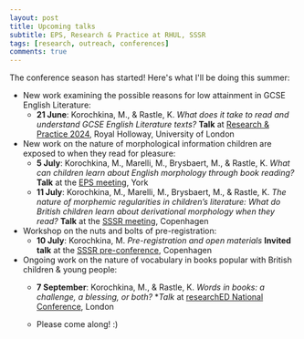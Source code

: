 ```yaml
---
layout: post
title: Upcoming talks
subtitle: EPS, Research & Practice at RHUL, SSSR
tags: [research, outreach, conferences]
comments: true
---
```


The conference season has started! Here's what I'll be doing this summer:

- New work examining the possible reasons for low attainment in GCSE English Literature:
  - **21 June**: Korochkina, M., & Rastle, K. *What does it take to read and understand GCSE English Literature texts?* **Talk** at [Research & Practice 2024](https://www.royalholloway.ac.uk/research-and-teaching/departments-and-schools/psychology/research/serns/serns-events/2024/), Royal Holloway, University of London
- New work on the nature of morphological information children are exposed to when they read for pleasure:
  -  **5 July**: Korochkina, M., Marelli, M., Brysbaert, M., & Rastle, K. *What can children learn about English morphology through book reading?* **Talk** at the [EPS meeting](chrome-extension://efaidnbmnnnibpcajpcglclefindmkaj/https://eps.ac.uk/wp-content/uploads/2024/06/EPS-York-Meeting-Programme.pdf), York
  -  **11 July**: Korochkina, M., Marelli, M., Brysbaert, M., & Rastle, K. *The nature of morphemic regularities in children’s literature: What do British children learn about derivational morphology when they read?* **Talk** at the [SSSR meeting](https://www.triplesr.org/submissions-and-programme), Copenhagen
- Workshop on the nuts and bolts of pre-registration:
  - **10 July**: Korochkina, M. *Pre-registration and open materials* **Invited talk** at the [SSSR pre-conference](https://www.triplesr.org/submissions-and-programme), Copenhagen
- Ongoing work on the nature of vocabulary in books popular with British children & young people:
  - **7 September**: Korochkina, M., & Rastle, K. *Words in books: a challenge, a blessing, or both?* **Talk* at [researchED National Conference](https://researched.org.uk/event/researched-national-conference-2024/), London
 
  - Please come along! :)    
